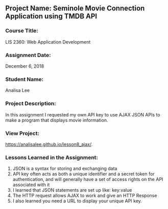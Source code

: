 ## Project Name:  Seminole Movie Connection Application using TMDB API

### Course Title:
LIS 2360:  Web Application Development

### Assignment Date:  
December 6, 2018

### Student Name:  
Analisa Lee

### Project Description:
In this assignment I requested my own API key to use AJAX JSON APIs to make a program that displays movie information.

### View Project:
 https://analisalee.github.io/lesson8_ajax/.

### Lessons Learned in the Assignment:
1. JSON is a syntax for storing and exchanging data
2. API key often acts as both a unique identifier and a secret token for authentication, and will
    generally have a set of access rights on the API associated with it
3. I learned that JSON statements are set up like: key:value
4. The HTTP request allows AJAX to work and give an HTTP Response
5. I also learned you need a URL to display your unique API key.